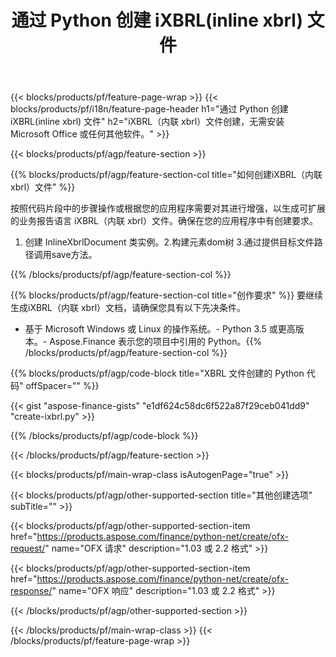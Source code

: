 ﻿---
title: 通过 Python 创建 iXBRL(inline xbrl) 文件
description: iXBRL（内联 xbrl）文件创建的示例代码。使用 API 示例代码在基于 Python 的应用程序中生成批处理 iXBRL（内联 xbrl）文件。 
url: /zh/python-net/create/ixbrl/
family: finance
platformtag: python
feature: create
informat: iXBRL
outformat: 
otherformats: 
---
{{< blocks/products/pf/feature-page-wrap >}}
{{< blocks/products/pf/i18n/feature-page-header h1="通过 Python 创建 iXBRL(inline xbrl) 文件" h2="iXBRL（内联 xbrl）文件创建，无需安装 Microsoft Office 或任何其他软件。" >}}

{{< blocks/products/pf/agp/feature-section >}}

{{% blocks/products/pf/agp/feature-section-col title="如何创建iXBRL（内联 xbrl）文件" %}}

按照代码片段中的步骤操作或根据您的应用程序需要对其进行增强，以生成可扩展的业务报告语言 iXBRL（内联 xbrl）文件。确保在您的应用程序中有创建要求。

1. 创建 InlineXbrlDocument 类实例。2.构建元素dom树
3.通过提供目标文件路径调用save方法。

{{% /blocks/products/pf/agp/feature-section-col %}}

{{% blocks/products/pf/agp/feature-section-col title="创作要求" %}}
要继续生成iXBRL（内联 xbrl）文档，请确保您具有以下先决条件。 
- 基于 Microsoft Windows 或 Linux 的操作系统。- Python 3.5 或更高版本。- Aspose.Finance 表示您的项目中引用的 Python。{{% /blocks/products/pf/agp/feature-section-col %}}

{{% blocks/products/pf/agp/code-block title="XBRL 文件创建的 Python 代码" offSpacer="" %}}

{{< gist "aspose-finance-gists" "e1df624c58dc6f522a87f29ceb041dd9" "create-ixbrl.py" >}}

{{% /blocks/products/pf/agp/code-block %}}

{{< /blocks/products/pf/agp/feature-section >}}

{{< blocks/products/pf/main-wrap-class isAutogenPage="true" >}}

{{< blocks/products/pf/agp/other-supported-section title="其他创建选项" subTitle="" >}}

{{< blocks/products/pf/agp/other-supported-section-item href="https://products.aspose.com/finance/python-net/create/ofx-request/" name="OFX 请求" description="1.03 或 2.2 格式" >}}

{{< blocks/products/pf/agp/other-supported-section-item href="https://products.aspose.com/finance/python-net/create/ofx-response/" name="OFX 响应" description="1.03 或 2.2 格式" >}}

{{< /blocks/products/pf/agp/other-supported-section >}}

{{< /blocks/products/pf/main-wrap-class >}}
{{< /blocks/products/pf/feature-page-wrap >}}